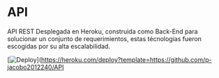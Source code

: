 
# API 

API REST Desplegada en Heroku, construida como Back-End para solucionar un conjunto de requerimientos, estas técnologias fueron escogidas por su alta escalabilidad. 

[![Deploy](https://www.herokucdn.com/deploy/button.png)](https://heroku.com/deploy?template=https://github.com/p-jacobo2012240/API
